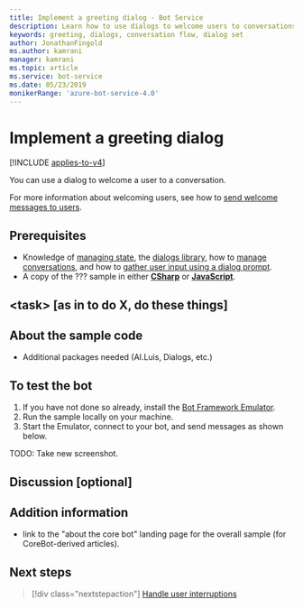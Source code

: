 ```yaml
---
title: Implement a greeting dialog - Bot Service
description: Learn how to use dialogs to welcome users to conversations. View sample code, and see how to use the Bot Framework Emulator to test welcome messages.
keywords: greeting, dialogs, conversation flow, dialog set
author: JonathanFingold
ms.author: kamrani
manager: kamrani
ms.topic: article
ms.service: bot-service
ms.date: 05/23/2019
monikerRange: 'azure-bot-service-4.0'
---
```


# Implement a greeting dialog

[!INCLUDE [applies-to-v4](../includes/applies-to-v4-current.md)]

You can use a dialog to welcome a user to a conversation.

For more information about welcoming users, see how to [send welcome messages to users][send-welcome].

## Prerequisites

- Knowledge of [managing state][concept-state], the [dialogs library][concept-dialogs], how to [manage conversations][simple-flow], and how to [gather user input using a dialog prompt][prompting].
- A copy of the ??? sample in either [**CSharp**][cs-sample] or [**JavaScript**][js-sample].

## \<task> [as in to do X, do these things]

<!--The key lines of code for this task.
    here are the cool lines that do that.
    just the few lines of implementation without setup.
-->

## About the sample code

<!--setup & implementation & discussion of the sample code-->

- Additional packages needed (AI.Luis, Dialogs, etc.)

<!--Any other key elements to get the code to work.
    Include setup for only the bits critical to the task at hand.
    don't go over all the code in the sample.
-->

## To test the bot

1. If you have not done so already, install the [Bot Framework Emulator](https://aka.ms/bot-framework-emulator-readme).
1. Run the sample locally on your machine.
1. Start the Emulator, connect to your bot, and send messages as shown below.

TODO: Take new screenshot.

<!--![test dialog prompt sample](~/media/emulator-v4/test-dialog-prompt.png)-->

## Discussion [optional]

<!--Might be short and descriptive or include additional code for scenarios not covered in the samples repo
-->

## Addition information

<!--include cross-linking other articles about the same sample.-->

- link to the "about the core bot" landing page for the overall sample (for CoreBot-derived articles).

## Next steps

> [!div class="nextstepaction"]
> [Handle user interruptions](bot-builder-howto-handle-user-interrupt.md)

<!-- Footnote-style links -->

[concept-basics]: bot-builder-basics.md
[concept-state]: bot-builder-concept-state.md
[concept-dialogs]: bot-builder-concept-dialog.md

[send-welcome]: bot-builder-send-welcome-message.md

[simple-flow]: bot-builder-dialog-manage-conversation-flow.md
[prompting]: bot-builder-prompts.md
[component-dialogs]: bot-builder-compositcontrol.md

[cs-sample]: ???
[js-sample]: ???
